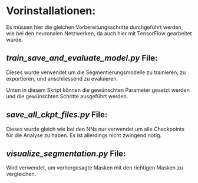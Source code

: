 # Vorinstallationen:
Es müssen hier die gleichen Vorbereitungsschritte durchgeführt werden, wie bei den neuronalen Netzwerken, da auch hier mit TensorFlow gearbeitet wurde.

## *train_save_and_evaluate_model.py* File:
Dieses wurde verwendet um die Segmentierungsmodelle zu trainieren, zu exportieren, und anschliessend zu evaluieren.

Unten in diesem Skript können die gewünschten Parameter gesetzt werden und die gewünschten Schritte ausgeführt werden.

## *save_all_ckpt_files.py* File:
Dieses wurde gleich wie bei den NNs nur verwendet um alle Checkpoints für die Analyse zu haben. Es ist allerdings nicht zwingend nötig.

## *visualize_segmentation.py* File:
Wird verwendet, um vorhergesagte Masken mit den richtigen Masken zu vergleichen.